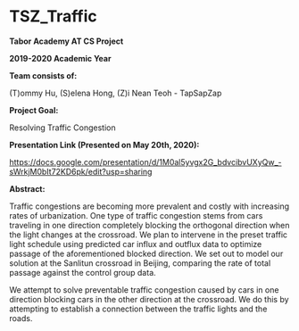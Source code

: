 # TSZ_Traffic
**Tabor Academy AT CS Project**

**2019-2020 Academic Year**


**Team consists of:**

(T)ommy Hu, (S)elena Hong, (Z)i Nean Teoh - TapSapZap

**Project Goal:**

Resolving Traffic Congestion

**Presentation Link (Presented on May 20th, 2020):**

https://docs.google.com/presentation/d/1M0al5yvgx2G_bdvcibvUXyQw_-sWrkjM0bIt72KD6pk/edit?usp=sharing

**Abstract:**

Traffic congestions are becoming more prevalent and costly with increasing rates of urbanization. One type of traffic congestion stems from cars traveling in one direction completely blocking the orthogonal direction when the light changes at the crossroad. We plan to intervene in the preset traffic light schedule using predicted car influx and outflux data to optimize passage of the aforementioned blocked direction. We set out to model our solution at the Sanlitun crossroad in Beijing, comparing the rate of total passage against the control group data. 

We attempt to solve preventable traffic congestion caused by cars in one direction blocking cars in the other direction at the crossroad. We do this by attempting to establish a connection between the traffic lights and the roads. 
